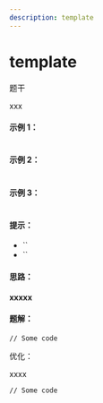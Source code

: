 ```yaml
---
description: template
---
```


# template

题干

xxx

#### **示例 1：**

```
```

#### **示例 2：**

```
```

#### **示例 3：**

```
```

#### **提示：**

* ``
* ``

#### **思路：**

**xxxxx**

#### 题解：

```
// Some code
```

优化：

xxxx

```
// Some code
```
